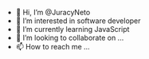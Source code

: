 - 👋 Hi, I’m @JuracyNeto
- 👀 I’m interested in software developer
- 🌱 I’m currently learning JavaScript
- 💞️ I’m looking to collaborate on ...
- 📫 How to reach me ...

<!---
JuracyNeto/JuracyNeto is a ✨ special ✨ repository because its `README.md` (this file) appears on your GitHub profile.
You can click the Preview link to take a look at your changes.
--->

